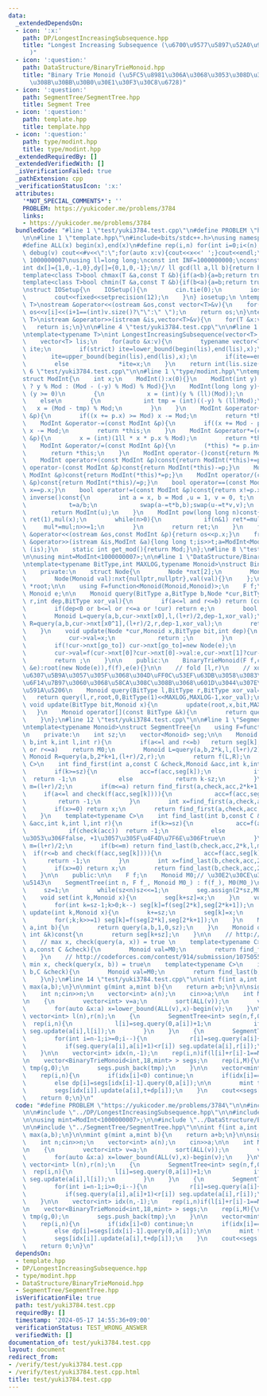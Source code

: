 ```yaml
---
data:
  _extendedDependsOn:
  - icon: ':x:'
    path: DP/LongestIncreasingSubsequence.hpp
    title: "Longest Increasing Subsequence (\u6700\u9577\u5897\u52A0\u90E8\u5206\u5217\
      )"
  - icon: ':question:'
    path: DataStructure/BinaryTrieMonoid.hpp
    title: "Binary Trie Monoid (\u5FC5\u8981\u306A\u3068\u3053\u308D\u3060\u3051\u4F5C\
      \u308B\u30BB\u30B0\u30E1\u30F3\u30C8\u6728)"
  - icon: ':question:'
    path: SegmentTree/SegmentTree.hpp
    title: Segment Tree
  - icon: ':question:'
    path: template.hpp
    title: template.hpp
  - icon: ':question:'
    path: type/modint.hpp
    title: type/modint.hpp
  _extendedRequiredBy: []
  _extendedVerifiedWith: []
  _isVerificationFailed: true
  _pathExtension: cpp
  _verificationStatusIcon: ':x:'
  attributes:
    '*NOT_SPECIAL_COMMENTS*': ''
    PROBLEM: https://yukicoder.me/problems/3784
    links:
    - https://yukicoder.me/problems/3784
  bundledCode: "#line 1 \"test/yuki3784.test.cpp\"\n#define PROBLEM \"https://yukicoder.me/problems/3784\"\
    \n\n#line 1 \"template.hpp\"\n#include<bits/stdc++.h>\nusing namespace std;\n\
    #define ALL(x) begin(x),end(x)\n#define rep(i,n) for(int i=0;i<(n);i++)\n#define\
    \ debug(v) cout<<#v<<\":\";for(auto x:v){cout<<x<<' ';}cout<<endl;\n#define mod\
    \ 1000000007\nusing ll=long long;\nconst int INF=1000000000;\nconst ll LINF=1001002003004005006ll;\n\
    int dx[]={1,0,-1,0},dy[]={0,1,0,-1};\n// ll gcd(ll a,ll b){return b?gcd(b,a%b):a;}\n\
    template<class T>bool chmax(T &a,const T &b){if(a<b){a=b;return true;}return false;}\n\
    template<class T>bool chmin(T &a,const T &b){if(b<a){a=b;return true;}return false;}\n\
    \nstruct IOSetup{\n    IOSetup(){\n        cin.tie(0);\n        ios::sync_with_stdio(0);\n\
    \        cout<<fixed<<setprecision(12);\n    }\n} iosetup;\n \ntemplate<typename\
    \ T>\nostream &operator<<(ostream &os,const vector<T>&v){\n    for(int i=0;i<(int)v.size();i++)\
    \ os<<v[i]<<(i+1==(int)v.size()?\"\":\" \");\n    return os;\n}\ntemplate<typename\
    \ T>\nistream &operator>>(istream &is,vector<T>&v){\n    for(T &x:v)is>>x;\n \
    \   return is;\n}\n\n#line 4 \"test/yuki3784.test.cpp\"\n\n#line 1 \"DP/LongestIncreasingSubsequence.hpp\"\
    \ntemplate<typename T>\nint LongestIncreasingSubsequence(vector<T> v,bool strict=true){\n\
    \    vector<T> lis;\n    for(auto &x:v){\n        typename vector<T>::iterator\
    \ ite;\n        if(strict) ite=lower_bound(begin(lis),end(lis),x);\n        else\
    \       ite=upper_bound(begin(lis),end(lis),x);\n        if(ite==end(lis)) lis.push_back(x);\n\
    \        else              *ite=x;\n    }\n    return int(lis.size());\n}\n#line\
    \ 6 \"test/yuki3784.test.cpp\"\n\n#line 1 \"type/modint.hpp\"\ntemplate<int Mod>\n\
    struct ModInt{\n    int x;\n    ModInt():x(0){}\n    ModInt(int y): x (y >= 0\
    \ ? y % Mod : (Mod - (-y) % Mod) % Mod){}\n    ModInt(long long y){\n        if\
    \ (y >= 0)\n        {\n            x = (int)(y % (ll)(Mod));\n        }\n    \
    \    else\n        {\n            int tmp = (int)((-y) % (ll)Mod);\n         \
    \   x = (Mod - tmp) % Mod;\n        }\n    }\n    ModInt &operator+=(const ModInt\
    \ &p){\n        if((x += p.x) >= Mod) x -= Mod;\n        return *this;\n    }\n\
    \    ModInt &operator-=(const ModInt &p){\n        if((x += Mod - p.x) >= Mod)\
    \ x -= Mod;\n        return *this;\n    }\n    ModInt &operator*=(const ModInt\
    \ &p){\n        x = (int)(1ll * x * p.x % Mod);\n        return *this;\n    }\n\
    \    ModInt &operator/=(const ModInt &p){\n        (*this) *= p.inverse();\n \
    \       return *this;\n    }\n    ModInt operator-()const{return ModInt(-x);}\n\
    \    ModInt operator+(const ModInt &p)const{return ModInt(*this)+=p;}\n    ModInt\
    \ operator-(const ModInt &p)const{return ModInt(*this)-=p;}\n    ModInt operator*(const\
    \ ModInt &p)const{return ModInt(*this)*=p;}\n    ModInt operator/(const ModInt\
    \ &p)const{return ModInt(*this)/=p;}\n    bool operator==(const ModInt &p)const{return\
    \ x==p.x;}\n    bool operator!=(const ModInt &p)const{return x!=p.x;}\n    ModInt\
    \ inverse()const{\n        int a = x, b = Mod ,u = 1, v = 0, t;\n        while(b>0){\n\
    \            t=a/b;\n            swap(a-=t*b,b);swap(u-=t*v,v);\n        }\n \
    \       return ModInt(u);\n    }\n    ModInt pow(long long n)const{\n        ModInt\
    \ ret(1),mul(x);\n        while(n>0){\n            if(n&1) ret*=mul;\n       \
    \     mul*=mul;n>>=1;\n        }\n        return ret;\n    }\n    friend ostream\
    \ &operator<<(ostream &os,const ModInt &p){return os<<p.x;}\n    friend istream\
    \ &operator>>(istream &is,ModInt &a){long long t;is>>t;a=ModInt<Mod>(t);return\
    \ (is);}\n    static int get_mod(){return Mod;}\n};\n#line 8 \"test/yuki3784.test.cpp\"\
    \n\nusing mint=ModInt<1000000007>;\n\n#line 1 \"DataStructure/BinaryTrieMonoid.hpp\"\
    \ntemplate<typename BitType,int MAXLOG,typename Monoid>\nstruct BinaryTrieMonoid{\n\
    \    private:\n    struct Node{\n        Node *nxt[2];\n        Monoid val;\n\
    \        Node(Monoid val):nxt{nullptr,nullptr},val(val){}\n    };\n\n    Node\
    \ *root;\n\n    using F=function<Monoid(Monoid,Monoid)>;\n    F f;\n    const\
    \ Monoid e;\n\n    Monoid query(BitType a,BitType b,Node *cur,BitType l,BitType\
    \ r,int dep,BitType xor_val){\n        if(a<=l and r<=b) return (cur?cur->val:e);\n\
    \        if(dep<0 or b<=l or r<=a or !cur) return e;\n        bool x0=(xor_val>>dep)&1;\n\
    \        Monoid L=query(a,b,cur->nxt[x0],l,(l+r)/2,dep-1,xor_val);\n        Monoid\
    \ R=query(a,b,cur->nxt[x0^1],(l+r)/2,r,dep-1,xor_val);\n        return f(L,R);\n\
    \    }\n    void update(Node *cur,Monoid x,BitType bit,int dep){\n        if(dep==-1){\n\
    \            cur->val=x;\n            return ;\n        }\n        bool go_to=(bit>>dep)&1;\n\
    \        if(!cur->nxt[go_to]) cur->nxt[go_to]=new Node(e);\n        update(cur->nxt[go_to],x,bit,dep-1);\n\
    \        cur->val=f(cur->nxt[0]?cur->nxt[0]->val:e,cur->nxt[1]?cur->nxt[1]->val:e);\n\
    \        return ;\n    }\n\n    public:\n    BinaryTrieMonoid(F f,const Monoid\
    \ &e):root(new Node(e)),f(f),e(e){}\n\n    // fold [l,r)\n    // xor_val\u3092\
    \u6307\u5B9A\u3057\u305F\u3068\u304D\uFF0C\u53EF\u63DB\u3058\u3083\u306A\u3044\
    \u6F14\u7B97\u3060\u3068\u58CA\u308C\u308B\u3068\u601D\u3044\u307E\u3059\uFF0E\
    \u591A\u5206\n    Monoid query(BitType l,BitType r,BitType xor_val=0){\n     \
    \   return query(l,r,root,0,BitType(1)<<MAXLOG,MAXLOG-1,xor_val);\n    }\n   \
    \ void update(BitType bit,Monoid x){\n        update(root,x,bit,MAXLOG-1);\n \
    \   }\n    Monoid operator[](const BitType &k){\n        return query(k,k+1);\n\
    \    }\n};\n#line 12 \"test/yuki3784.test.cpp\"\n\n#line 1 \"SegmentTree/SegmentTree.hpp\"\
    \ntemplate<typename Monoid>\nstruct SegmentTree{\n    using F=function<Monoid(Monoid,Monoid)>;\n\
    \n    private:\n    int sz;\n    vector<Monoid> seg;\n\n    Monoid query(int a,int\
    \ b,int k,int l,int r){\n        if(a<=l and r<=b)   return seg[k];\n        if(b<=l\
    \ or r<=a)    return M0;\n        Monoid L=query(a,b,2*k,l,(l+r)/2);\n       \
    \ Monoid R=query(a,b,2*k+1,(l+r)/2,r);\n        return f(L,R);\n    }\n    template<typename\
    \ C>\n    int find_first(int a,const C &check,Monoid &acc,int k,int l,int r){\n\
    \        if(k>=sz){\n            acc=f(acc,seg[k]);\n            if(check(acc))\
    \  return -1;\n            else            return k-sz;\n        }\n        int\
    \ m=(l+r)/2;\n        if(m<=a) return find_first(a,check,acc,2*k+1,m,r);\n   \
    \     if(a<=l and check(f(acc,seg[k]))){\n            acc=f(acc,seg[k]);\n   \
    \         return -1;\n        }\n        int x=find_first(a,check,acc,2*k+0,l,m);\n\
    \        if(x>=0) return x;\n        return find_first(a,check,acc,2*k+1,m,r);\n\
    \    }\n    template<typename C>\n    int find_last(int b,const C &check,Monoid\
    \ &acc,int k,int l,int r){\n        if(k>=sz){\n            acc=f(acc,seg[k]);\n\
    \            if(check(acc))  return -1;\n            else            return k-sz+1;//\u3053\
    \u3053\u306Ffalse, +1\u3057\u305F\u4F4D\u7F6E\u306Ftrue\n        }\n        int\
    \ m=(l+r)/2;\n        if(b<=m) return find_last(b,check,acc,2*k,l,m);\n      \
    \  if(r<=b and check(f(acc,seg[k]))){\n            acc=f(acc,seg[k]);\n      \
    \      return -1;\n        }\n        int x=find_last(b,check,acc,2*k+1,m,r);\n\
    \        if(x>=0) return x;\n        return find_last(b,check,acc,2*k,l,m);\n\
    \    }\n\n    public:\n\n    F f;\n    Monoid M0;// \u30E2\u30CE\u30A4\u30C9\u306E\
    \u5143\n    SegmentTree(int n, F f_, Monoid M0_) : f(f_), M0(M0_)\n    {\n   \
    \     sz=1;\n        while(sz<n)sz<<=1;\n        seg.assign(2*sz,M0);\n    }\n\
    \    void set(int k,Monoid x){\n        seg[k+sz]=x;\n    }\n    void build(){\n\
    \        for(int k=sz-1;k>0;k--) seg[k]=f(seg[2*k],seg[2*k+1]);\n    }\n    void\
    \ update(int k,Monoid x){\n        k+=sz;\n        seg[k]=x;\n        k>>=1;\n\
    \        for(;k;k>>=1) seg[k]=f(seg[2*k],seg[2*k+1]);\n    }\n    Monoid query(int\
    \ a,int b){\n        return query(a,b,1,0,sz);\n    }\n    Monoid operator[](const\
    \ int &k)const{\n        return seg[k+sz];\n    }\n\n    // http://codeforces.com/contest/914/submission/107505449\n\
    \    // max x, check(query(a, x)) = true \n    template<typename C>\n    int find_first(int\
    \ a,const C &check){\n        Monoid val=M0;\n        return find_first(a,check,val,1,0,sz);\n\
    \    }\n    // http://codeforces.com/contest/914/submission/107505582\n    //\
    \ min x, check(query(x, b)) = true\n    template<typename C>\n    int find_last(int\
    \ b,C &check){\n        Monoid val=M0;\n        return find_last(b,check,val,1,0,sz);\n\
    \    }\n};\n#line 14 \"test/yuki3784.test.cpp\"\n\nint f(int a,int b){\n    return\
    \ max(a,b);\n}\n\nmint g(mint a,mint b){\n    return a+b;\n}\n\nsigned main(){\n\
    \    int n;cin>>n;\n    vector<int> a(n);\n    cin>>a;\n\n    int M=LongestIncreasingSubsequence(a);\n\
    \n    {\n        vector<int> v=a;\n        sort(ALL(v));\n        v.erase(unique(ALL(v)),end(v));\n\
    \        for(auto &x:a) x=lower_bound(ALL(v),x)-begin(v);\n    }\n\n    \n   \
    \ vector<int> l(n),r(n);\n    {\n        SegmentTree<int> seg(n,f,0);\n      \
    \  rep(i,n){\n            l[i]=seg.query(0,a[i])+1;\n            if(seg.query(a[i],a[i]+1)<l[i])\
    \ seg.update(a[i],l[i]);\n        }\n    }\n    {\n        SegmentTree<int> seg(n,f,0);\n\
    \        for(int i=n-1;i>=0;i--){\n            r[i]=seg.query(a[i]+1,n)+1;\n \
    \           if(seg.query(a[i],a[i]+1)<r[i]) seg.update(a[i],r[i]);\n        }\n\
    \    }\n\n    vector<int> idx(n,-1);\n    rep(i,n)if(l[i]+r[i]-1==M) idx[i]=l[i]-1;\n\
    \n    vector<BinaryTrieMonoid<int,18,mint> > segs;\n    rep(i,M){\n        BinaryTrieMonoid<int,18,mint>\
    \ tmp(g,0);\n        segs.push_back(tmp);\n    }\n\n    vector<mint> dp(n,0);\n\
    \    rep(i,n){\n        if(idx[i]<0) continue;\n        if(idx[i]==0) dp[i]=1;\n\
    \        else dp[i]=segs[idx[i]-1].query(0,a[i]);\n\n        mint t=segs[idx[i]].query(a[i],a[i]+1);\n\
    \        segs[idx[i]].update(a[i],t+dp[i]);\n    }\n    cout<<segs[M-1].query(0,1<<18)<<endl;\n\
    \    return 0;\n}\n"
  code: "#define PROBLEM \"https://yukicoder.me/problems/3784\"\n\n#include \"../template.hpp\"\
    \n\n#include \"../DP/LongestIncreasingSubsequence.hpp\"\n\n#include \"../type/modint.hpp\"\
    \n\nusing mint=ModInt<1000000007>;\n\n#include \"../DataStructure/BinaryTrieMonoid.hpp\"\
    \n\n#include \"../SegmentTree/SegmentTree.hpp\"\n\nint f(int a,int b){\n    return\
    \ max(a,b);\n}\n\nmint g(mint a,mint b){\n    return a+b;\n}\n\nsigned main(){\n\
    \    int n;cin>>n;\n    vector<int> a(n);\n    cin>>a;\n\n    int M=LongestIncreasingSubsequence(a);\n\
    \n    {\n        vector<int> v=a;\n        sort(ALL(v));\n        v.erase(unique(ALL(v)),end(v));\n\
    \        for(auto &x:a) x=lower_bound(ALL(v),x)-begin(v);\n    }\n\n    \n   \
    \ vector<int> l(n),r(n);\n    {\n        SegmentTree<int> seg(n,f,0);\n      \
    \  rep(i,n){\n            l[i]=seg.query(0,a[i])+1;\n            if(seg.query(a[i],a[i]+1)<l[i])\
    \ seg.update(a[i],l[i]);\n        }\n    }\n    {\n        SegmentTree<int> seg(n,f,0);\n\
    \        for(int i=n-1;i>=0;i--){\n            r[i]=seg.query(a[i]+1,n)+1;\n \
    \           if(seg.query(a[i],a[i]+1)<r[i]) seg.update(a[i],r[i]);\n        }\n\
    \    }\n\n    vector<int> idx(n,-1);\n    rep(i,n)if(l[i]+r[i]-1==M) idx[i]=l[i]-1;\n\
    \n    vector<BinaryTrieMonoid<int,18,mint> > segs;\n    rep(i,M){\n        BinaryTrieMonoid<int,18,mint>\
    \ tmp(g,0);\n        segs.push_back(tmp);\n    }\n\n    vector<mint> dp(n,0);\n\
    \    rep(i,n){\n        if(idx[i]<0) continue;\n        if(idx[i]==0) dp[i]=1;\n\
    \        else dp[i]=segs[idx[i]-1].query(0,a[i]);\n\n        mint t=segs[idx[i]].query(a[i],a[i]+1);\n\
    \        segs[idx[i]].update(a[i],t+dp[i]);\n    }\n    cout<<segs[M-1].query(0,1<<18)<<endl;\n\
    \    return 0;\n}\n"
  dependsOn:
  - template.hpp
  - DP/LongestIncreasingSubsequence.hpp
  - type/modint.hpp
  - DataStructure/BinaryTrieMonoid.hpp
  - SegmentTree/SegmentTree.hpp
  isVerificationFile: true
  path: test/yuki3784.test.cpp
  requiredBy: []
  timestamp: '2024-05-17 14:55:36+09:00'
  verificationStatus: TEST_WRONG_ANSWER
  verifiedWith: []
documentation_of: test/yuki3784.test.cpp
layout: document
redirect_from:
- /verify/test/yuki3784.test.cpp
- /verify/test/yuki3784.test.cpp.html
title: test/yuki3784.test.cpp
---
```

